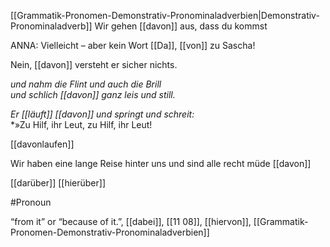 [[Grammatik-Pronomen-Demonstrativ-Pronominaladverbien|Demonstrativ-Pronominaladverb]]
Wir gehen [[davon]] aus, dass du kommst

ANNA: Vielleicht – aber kein Wort [[Da]], [[von]] zu Sascha!

Nein, [[davon]] versteht er sicher nichts.

_und nahm die Flint und auch die Brill_  
_und schlich [[davon]] ganz leis und still._

_Er [[läuft]] [[davon]] und springt und schreit:_  
\*»Zu Hilf, ihr Leut, zu Hilf, ihr Leut!

[[davonlaufen]]

Wir haben eine lange Reise hinter uns und sind alle recht müde [[davon]]

[[darüber]]
[[hierüber]]

#Pronoun

“from it” or “because of it.”, [[dabei]], [[11 08]], [[hiervon]], [[Grammatik-Pronomen-Demonstrativ-Pronominaladverbien]]
